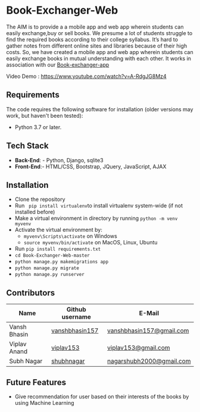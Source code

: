 # Book-Exchanger-Web


The AIM is to provide a a mobile app and web app wherein students can easily exchange,buy or sell books.
We presume a lot of students struggle to find the required books according to their college syllabus. It’s hard to gather notes from different online sites and libraries because of their high costs.
So, we have created a mobile app and web app wherein students can easily exchange books in mutual understanding with each other.
It works in association with our [Book-exchanger-app](https://github.com/dscbvppune/Book-Exchanger-App)

Video Demo : https://www.youtube.com/watch?v=A-RdgJG8Mz4


## Requirements

The code requires the following software for installation (older versions may
work, but haven't been tested):

* Python 3.7 or later.

## Tech Stack
* **Back-End**: - Python, Django, sqlite3
* **Front-End**:- HTML/CSS, Bootstrap, JQuery, JavaScript, AJAX


## Installation
- Clone the repository 
- Run ` pip install virtualenv`to install virtualenv system-wide (if not installed before)
- Make a virtual environment in directory by running ```python -m venv myvenv```
- Activate the virtual environment by:
  - ```myvenv\Scripts\activate``` on Windows
  - ```source myvenv/bin/activate``` on MacOS, Linux, Ubuntu
- Run ```pip install requirements.txt```
- ```cd Book-Exchanger-Web-master``` 
- ```python manage.py makemigrations app```
- ```python manage.py migrate```
- ```python manage.py runserver```

## Contributors

| Name              | Github username                                   | E-Mail                                                                |
| ----------------- | ------------------------------------------------- | --------------------------------------------------------------------- |
| Vansh Bhasin   | [vanshbhasin157](https://github.com/vanshbhasin157)      | [vanshbhasin157@gmail.com](mailto:vanshbhasin157@gmail.com) 
| Viplav Anand    | [viplav153](https://github.com/viplav153)| [viplav153@gmail.com](mailto:viplav153@gmail.com)       |
| Subh Nagar   | [shubhnagar](https://github.com/shubhnagar)      | [nagarshubh2000@gmail.com](mailto:nagarshubh2000@gmail.com) 

## Future Features
* Give recommendation for user based on their interests of the books by using Machine Learning 






